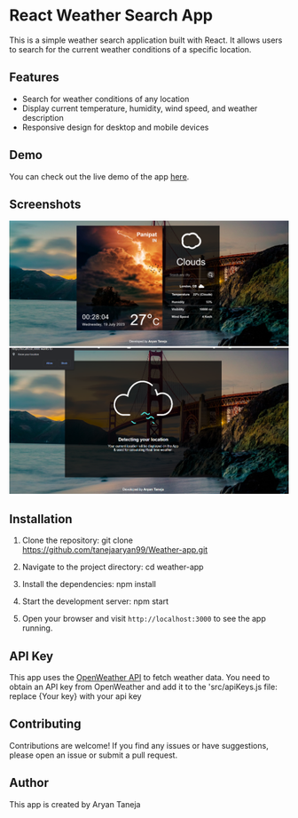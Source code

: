 # React Weather Search App

This is a simple weather search application built with React. It allows users to search for the current weather conditions of a specific location.

## Features

- Search for weather conditions of any location
- Display current temperature, humidity, wind speed, and weather description
- Responsive design for desktop and mobile devices

## Demo

You can check out the live demo of the app [here](https://weatherapp-byaryantaneja.netlify.app/).

## Screenshots

![Screenshot 1](screenshots/screenshot1.png)
![Screenshot 2](screenshots/screenshot2.png)

## Installation

1. Clone the repository: git clone https://github.com/tanejaaryan99/Weather-app.git

2. Navigate to the project directory: cd weather-app

3. Install the dependencies: npm install

4. Start the development server: npm start


5. Open your browser and visit `http://localhost:3000` to see the app running.

## API Key

This app uses the [OpenWeather API](https://openweathermap.org/api) to fetch weather data. You need to obtain an API key from OpenWeather and add it to the 'src/apiKeys.js file: replace {Your key} with your api key

## Contributing

Contributions are welcome! If you find any issues or have suggestions, please open an issue or submit a pull request.

## Author 

This app is created by Aryan Taneja











